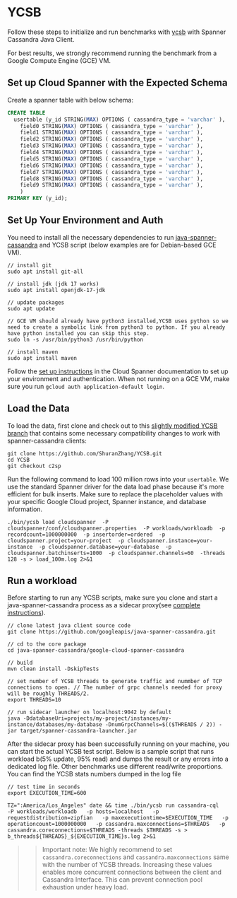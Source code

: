 # YCSB

Follow these steps to initialize and run benchmarks with [ycsb](https://github.com/brianfrankcooper/YCSB) with Spanner Cassandra Java Client.

For best results, we strongly recommend running the benchmark from a Google Compute Engine (GCE) VM.

## Set up Cloud Spanner with the Expected Schema

Create a spanner table with below schema:

```sql
CREATE TABLE
  usertable (y_id STRING(MAX) OPTIONS ( cassandra_type = 'varchar' ),
    field0 STRING(MAX) OPTIONS ( cassandra_type = 'varchar' ),
    field1 STRING(MAX) OPTIONS ( cassandra_type = 'varchar' ),
    field2 STRING(MAX) OPTIONS ( cassandra_type = 'varchar' ),
    field3 STRING(MAX) OPTIONS ( cassandra_type = 'varchar' ),
    field4 STRING(MAX) OPTIONS ( cassandra_type = 'varchar' ),
    field5 STRING(MAX) OPTIONS ( cassandra_type = 'varchar' ),
    field6 STRING(MAX) OPTIONS ( cassandra_type = 'varchar' ),
    field7 STRING(MAX) OPTIONS ( cassandra_type = 'varchar' ),
    field8 STRING(MAX) OPTIONS ( cassandra_type = 'varchar' ),
    field9 STRING(MAX) OPTIONS ( cassandra_type = 'varchar' ),
    )
PRIMARY KEY (y_id);
```

## Set Up Your Environment and Auth

You need to install all the necessary dependencies to run [java-spanner-cassandra](https://github.com/googleapis/java-spanner-cassandra) and YCSB script (below examples are for Debian-based GCE VM).

```shell
// install git
sudo apt install git-all

// install jdk (jdk 17 works)
sudo apt install openjdk-17-jdk

// update packages
sudo apt update

// GCE VM should already have python3 installed,YCSB uses python so we need to create a symbolic link from python3 to python. If you already have python installed you can skip this step.
sudo ln -s /usr/bin/python3 /usr/bin/python

// install maven
sudo apt install maven
```

Follow the [set up instructions](https://cloud.google.com/spanner/docs/getting-started/set-up) in the Cloud Spanner documentation to set up your environment and authentication. When not running on a GCE VM, make sure you run `gcloud auth application-default login`.

## Load the Data

To load the data, first clone and check out to this [slightly modified YCSB branch](https://github.com/ShuranZhang/YCSB/tree/c2sp) that contains some necessary compatibility changes to work with spanner-cassandra clients: 

```shell
git clone https://github.com/ShuranZhang/YCSB.git
cd YCSB
git checkout c2sp
```

Run the following command to load 100 million rows into your `usertable`. We use the standard Spanner driver for the data load phase because it's more efficient for bulk inserts. Make sure to replace the placeholder values with your specific Google Cloud project, Spanner instance, and database information.

```shell
./bin/ycsb load cloudspanner  -P cloudspanner/conf/cloudspanner.properties  -P workloads/workloadb  -p recordcount=1000000000  -p insertorder=ordered  -p cloudspanner.project=your-project  -p cloudspanner.instance=your-instance  -p cloudspanner.database=your-database  -p cloudspanner.batchinserts=1000  -p cloudspanner.channels=60  -threads 128 -s > load_100m.log 2>&1
```

## Run a workload

Before starting to run any YCSB scripts, make sure you clone and start a java-spanner-cassandra process as a sidecar proxy(see [complete instructions](https://github.com/googleapis/java-spanner-cassandra?tab=readme-ov-file#sidecar-proxy-or-standalone-process)).

```shell
// clone latest java client source code
git clone https://github.com/googleapis/java-spanner-cassandra.git 

// cd to the core package
cd java-spanner-cassandra/google-cloud-spanner-cassandra

// build
mvn clean install -DskipTests

// set number of YCSB threads to generate traffic and nummber of TCP connections to open. // The number of grpc channels needed for proxy will be roughly THREADS/2.
export THREADS=10

// run sidecar launcher on localhost:9042 by default
java -DdatabaseUri=projects/my-project/instances/my-instance/databases/my-database -DnumGrpcChannels=$(($THREADS / 2)) -jar target/spanner-cassandra-launcher.jar
```

After the sidecar proxy has been successfully running on your machine, you can start the actual YCSB test script. Below is a sample script that runs workload b(5% update, 95% read) and dumps the result or any errors into a dedicated log file. Other benchmarks use different read/write proportions. You can find the YCSB stats numbers dumped in the log file

```shell
// test time in seconds 
export EXECUTION_TIME=600

TZ=":America/Los_Angeles" date && time ./bin/ycsb run cassandra-cql   -P workloads/workloadb   -p hosts=localhost   -p requestdistribution=zipfian   -p maxexecutiontime=$EXECUTION_TIME   -p operationcount=1000000000   -p cassandra.maxconnections=$THREADS   -p cassandra.coreconnections=$THREADS -threads $THREADS -s > b_threads${THREADS}_${EXECUTION_TIME}s.log 2>&1
```

>> Important note: We highly recommend to set `cassandra.coreconnections` and `cassandra.maxconnections` same with the number of YCSB threads. Increasing these values enables more concurrent connections between the client and Cassandra Interface. This can prevent connection pool exhaustion under heavy load.
